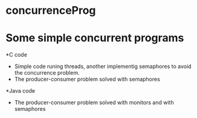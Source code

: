 # concurrenceProg
# Some simple concurrent programs

*C code
  - Simple code runing threads, another implementig semaphores to avoid the concurrence problem.
  - The producer-consumer problem solved with semaphores
  

*Java code
  - The producer-consumer problem solved with monitors and with semaphores
